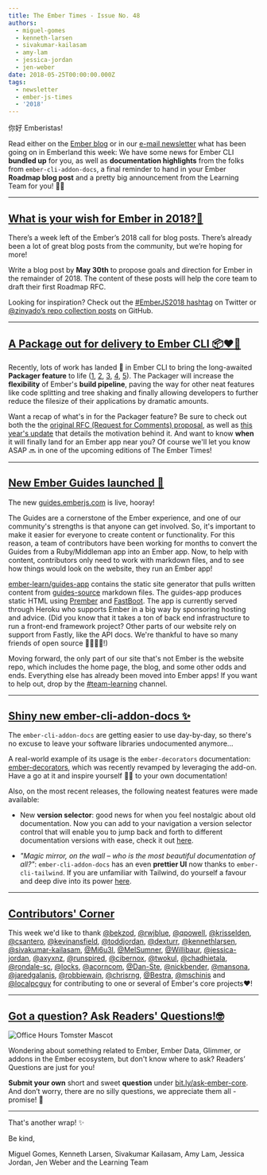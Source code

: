 ```yaml
---
title: The Ember Times - Issue No. 48
authors:
  - miguel-gomes
  - kenneth-larsen
  - sivakumar-kailasam
  - amy-lam
  - jessica-jordan
  - jen-weber
date: 2018-05-25T00:00:00.000Z
tags:
  - newsletter
  - ember-js-times
  - '2018'
---
```



你好 Emberistas!

Read either on the [Ember blog](https://www.emberjs.com/blog/2018/05/25/the-emberjs-times-issue-48.html) or in our [e-mail newsletter](https://the-emberjs-times.ongoodbits.com/2018/05/25/issue-48) what has been going on in Emberland this week: We have some news for Ember CLI **bundled up** for you, as well as **documentation highlights** from the folks from `ember-cli-addon-docs`, a final reminder to hand in your Ember **Roadmap blog post** and a pretty big announcement from the Learning Team for you! 🙆🏾

---

## [What is your wish for Ember in 2018?🌟](https://emberjs.com/blog/2018/05/02/ember-2018-roadmap-call-for-posts.html)
There’s a week left of the Ember’s 2018 call for blog posts. There’s already been a lot of great blog posts from the community, but we’re hoping for more!

Write a blog post by **May 30th** to propose goals and direction for Ember in the remainder of 2018. The content of these posts will help the core team to draft their first Roadmap RFC.

Looking for inspiration? Check out the [#EmberJS2018 hashtag](https://twitter.com/search?q=%23EmberJS2018) on Twitter or [@zinyado’s repo collection posts](https://github.com/zinyando/emberjs2018-posts) on GitHub.


---

## [A Package out for delivery to Ember CLI 📦♥︎🐹](https://github.com/ember-cli/ember-cli/pull/7826)

Recently, lots of work has landed 🛬 in Ember CLI to bring the long-awaited **Packager feature** to life ([1](https://github.com/ember-cli/ember-cli/pull/7826), [2](https://github.com/ember-cli/ember-cli/pull/7818), [3](https://github.com/ember-cli/ember-cli/pull/7816), [4](https://github.com/ember-cli/ember-cli/pull/7796), [5](https://github.com/ember-cli/ember-cli/pull/7788)). The Packager will increase the **flexibility** of Ember's **build pipeline**, paving the way for other neat features like code splitting and tree shaking and finally allowing developers to further reduce the filesize of their applications by dramatic amounts.

Want a recap of what's in for the Packager feature? Be sure to check out both the  the [original RFC (Request for Comments) proposal](https://github.com/chadhietala/rfcs/blob/packager/active/0002-packager.md), as well as [this year's update](https://github.com/ember-cli/rfcs/blob/master/active/0051-packaging.md) that details the motivation behind it.
And want to know **when** it will finally land for an Ember app near you? Of course we'll let you know ASAP 🔜 in one of the upcoming editions of The Ember Times!

---

## [New Ember Guides launched 🚀](https://guides.emberjs.com/)

The new [guides.emberjs.com](https://guides.emberjs.com) is live, hooray!

The Guides are a cornerstone of the Ember experience, and one of our community's strengths is that anyone can get involved. So, it's important to make it easier for everyone to create content or functionality. For this reason, a team of contributors have been working for months to convert the Guides from a Ruby/Middleman app into an Ember app. Now, to help with content, contributors only need to work with markdown files, and to see how things would look on the website, they run an Ember app!

[ember-learn/guides-app](https://github.com/ember-learn/guides-app) contains the static site generator that pulls written content from [guides-source](https://github.com/ember-learn/guides-source) markdown files. The guides-app produces static HTML using [Prember](https://github.com/ef4/prember) and [FastBoot](https://www.ember-fastboot.com/). The app is currently served through Heroku who supports Ember in a big way by sponsoring hosting and advice. (Did you know that it takes a ton of back end infrastructure to run a front-end framework project? Other parts of our website rely on support from Fastly, like the API docs. We're thankful to have so many friends of open source 👨‍👩‍👧‍👦!)

Moving forward, the only part of our site that's not Ember is the website repo, which includes the home page, the blog, and some other odds and ends. Everything else has already been moved into Ember apps! If you want to help out, drop by the [#team-learning](https://embercommunity.slack.com/messages/C04KG57CF/) channel.

---

## [Shiny new ember-cli-addon-docs ✨](https://github.com/ember-learn/ember-cli-addon-docs)

The `ember-cli-addon-docs` are getting easier to use day-by-day, so there's no excuse to leave your software libraries undocumented anymore...

A real-world example of its usage is the `ember-decorators` documentation: <a href='http://ember-decorators.github.io/ember-decorators/latest/docs' target='_blank'>ember-decorators</a>, which was recently revamped by leveraging the add-on. Have a go at it and inspire yourself 👩‍🎨 to your own documentation!

Also, on the most recent releases, the following neatest features were made available:

- New **version selector**: good news for when you feel nostalgic about old documentation. Now you can add to your navigation a version selector control that will enable you to jump back and forth to different documentation versions with ease, check it out <a href='https://github.com/ember-learn/ember-cli-addon-docs/pull/156' target='_blank'>here</a>.

- _"Magic mirror, on the wall – who is the most beautiful documentation of all?"_: `ember-cli-addon-docs` has an even **prettier UI** now thanks to `ember-cli-tailwind`. If you are unfamiliar with Tailwind, do yourself a favour and deep dive into its power <a href='https://tailwindcss.com/' target='_blank'>here</a>.

---

## [Contributors' Corner](https://guides.emberjs.com/v3.1.0/contributing/repositories/)

<p>This week we'd like to thank <a href="https://github.com/bekzod" target="gh-user">@bekzod</a>, <a href="https://github.com/rwjblue" target="gh-user">@rwjblue</a>, <a href="https://github.com/qpowell" target="gh-user">@qpowell</a>, <a href="https://github.com/krisselden" target="gh-user">@krisselden</a>, <a href="https://github.com/csantero" target="gh-user">@csantero</a>, <a href="https://github.com/kevinansfield" target="gh-user">@kevinansfield</a>, <a href="https://github.com/toddjordan" target="gh-user">@toddjordan</a>, <a href="https://github.com/dexturr" target="gh-user">@dexturr</a>, <a href="https://github.com/kennethlarsen" target="gh-user">@kennethlarsen</a>, <a href="https://github.com/sivakumar-kailasam" target="gh-user">@sivakumar-kailasam</a>, <a href="https://github.com/Mi6u3l" target="gh-user">@Mi6u3l</a>, <a href="https://github.com/MelSumner" target="gh-user">@MelSumner</a>, <a href="https://github.com/Willibaur" target="gh-user">@Willibaur</a>, <a href="https://github.com/jessica-jordan" target="gh-user">@jessica-jordan</a>, <a href="https://github.com/axyxnz" target="gh-user">@axyxnz</a>, <a href="https://github.com/runspired" target="gh-user">@runspired</a>, <a href="https://github.com/cibernox" target="gh-user">@cibernox</a>, <a href="https://github.com/twokul" target="gh-user">@twokul</a>, <a href="https://github.com/chadhietala" target="gh-user">@chadhietala</a>, <a href="https://github.com/rondale-sc" target="gh-user">@rondale-sc</a>, <a href="https://github.com/locks" target="gh-user">@locks</a>, <a href="https://github.com/acorncom" target="gh-user">@acorncom</a>, <a href="https://github.com/Dan-Ste" target="gh-user">@Dan-Ste</a>, <a href="https://github.com/nickbender" target="gh-user">@nickbender</a>, <a href="https://github.com/mansona" target="gh-user">@mansona</a>, <a href="https://github.com/jaredgalanis" target="gh-user">@jaredgalanis</a>, <a href="https://github.com/robbiewain" target="gh-user">@robbiewain</a>, <a href="https://github.com/chrisrng" target="gh-user">@chrisrng</a>, <a href="https://github.com/Bestra" target="gh-user">@Bestra</a>, <a href="https://github.com/mschinis" target="gh-user">@mschinis</a> and <a href="https://github.com/localpcguy" target="gh-user">@localpcguy</a> for contributing to one or several of Ember's core projects❤️!
</p>

---

## [Got a question? Ask Readers' Questions!🤓](https://docs.google.com/forms/d/e/1FAIpQLScqu7Lw_9cIkRtAiXKitgkAo4xX_pV1pdCfMJgIr6Py1V-9Og/viewform)

<div class="blog-row">
  <img class="float-right small transparent padded" alt="Office Hours Tomster Mascot" title="Readers' Questions" src="/images/tomsters/officehours.png" />

  <p>Wondering about something related to Ember, Ember Data, Glimmer, or addons in the Ember ecosystem, but don't know where to ask? Readers’ Questions are just for you!</p>

<p><strong>Submit your own</strong> short and sweet <strong>question</strong> under <a href="https://bit.ly/ask-ember-core" target="rq">bit.ly/ask-ember-core</a>. And don’t worry, there are no silly questions, we appreciate them all - promise! 🤞</p>

</div>

---

That's another wrap!  ✨

Be kind,

Miguel Gomes, Kenneth Larsen, Sivakumar Kailasam, Amy Lam, Jessica Jordan, Jen Weber and the Learning Team
